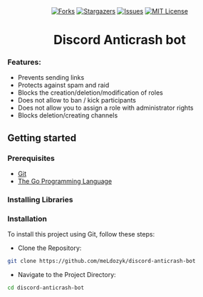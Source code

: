 <div align="center">
<a href="https://github.com/meLdozyk/discord-anticrash-bot/network/members"><img src="https://img.shields.io/github/forks/meLdozyk/discord-anticrash-bot?style=for-the-badge&color=b143e3" alt="Forks"></a>
<a href="https://github.com/meLdozyk/discord-anticrash-bot/stargazers"><img src="https://img.shields.io/github/stars/meLdozyk/discord-anticrash-bot.svg?style=for-the-badge&color=b143e3" alt="Stargazers"></a>
<a href="https://github.com/meLdozyk/discord-anticrash-bot/issues"><img src="https://img.shields.io/github/issues/meLdozyk/discord-anticrash-bot.svg?style=for-the-badge&color=b143e3" alt="Issues"></a>
<a href="https://github.com/meLdozyk/discord-anticrash-bot/blob/main/LICENSE"><img src="https://img.shields.io/github/license/meLdozyk/discord-anticrash-bot.svg?style=for-the-badge&color=b143e3" alt="MIT License"></a>
</div>
<h1 align="center">Discord Anticrash bot</h1>



### Features:

- Prevents sending links
- Protects against spam and raid
- Blocks the creation/deletion/modification of roles
- Does not allow to ban / kick participants
- Does not allow you to assign a role with administrator rights
- Blocks deletion/creating channels

## Getting started
### Prerequisites
* [Git](https://git-scm.com/downloads)
* [The Go Programming Language](https://www.python.org/)
### Installing Libraries


### Installation
To install this project using Git, follow these steps:

- Clone the Repository:

```bash
git clone https://github.com/meLdozyk/discord-anticrash-bot
```
- Navigate to the Project Directory:

```bash
cd discord-anticrash-bot
```
